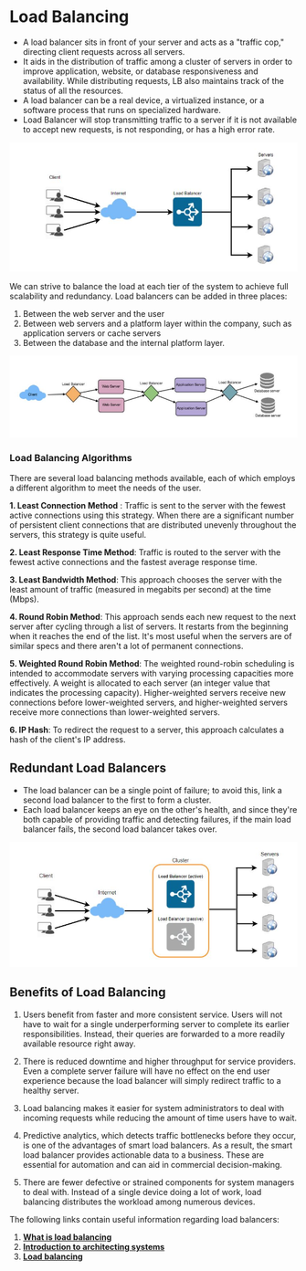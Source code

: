 # Load Balancing

- A load balancer sits in front of your server and acts as a "traffic cop," directing client requests across all servers.
- It aids in the distribution of traffic among a cluster of servers in order to improve application, website, or database responsiveness and availability. While distributing requests, LB also maintains track of the status of all the resources.
- A load balancer can be a real device, a virtualized instance, or a software process that runs on specialized hardware.
- Load Balancer will stop transmitting traffic to a server if it is not available to accept new requests, is not responding, or has a high error rate.

<p align="center"> 
  <kbd>
  <a href="https://github.com/jayaemekar/systemdesign" target="_blank"><img src="../docs/images/LoadBalancing.JPG">
  </a>
  </kbd>
</p>

We can strive to balance the load at each tier of the system to achieve full scalability and redundancy. Load balancers can be added in three places:

1. Between the web server and the user
2. Between web servers and a platform layer within the company, such as application servers or cache servers
3. Between the database and the internal platform layer.

<p align="center"> 
  <kbd>
  <a href="https://github.com/jayaemekar/systemdesign" target="_blank"><img src="../docs/images/LoadBalancing1.JPG">
  </a>
  </kbd>
</p>

### Load Balancing Algorithms

There are several load balancing methods available, each of which employs a different algorithm to meet the needs of the user.

**1. Least Connection Method** : Traffic is sent to the server with the fewest active connections using this strategy.
When there are a significant number of persistent client connections that are distributed unevenly throughout the servers, this strategy is quite useful.

**2. Least Response Time Method**: Traffic is routed to the server with the fewest active connections and the fastest average response time.

**3. Least Bandwidth Method**: This approach chooses the server with the least amount of traffic (measured in megabits per second) at the time (Mbps).

**4. Round Robin Method**: This approach sends each new request to the next server after cycling through a list of servers. It restarts from the beginning when it reaches the end of the list. It's most useful when the servers are of similar specs and there aren't a lot of permanent connections.

**5. Weighted Round Robin Method**: The weighted round-robin scheduling is intended to accommodate servers with varying processing capacities more effectively. A weight is allocated to each server (an integer value that indicates the processing capacity). Higher-weighted servers receive new connections before lower-weighted servers, and higher-weighted servers receive more connections than lower-weighted servers.

**6. IP Hash**: To redirect the request to a server, this approach calculates a hash of the client's IP address.

## Redundant Load Balancers

- The load balancer can be a single point of failure; to avoid this, link a second load balancer to the first to form a cluster. 
- Each load balancer keeps an eye on the other's health, and since they're both capable of providing traffic and detecting failures, if the main load balancer fails, the second load balancer takes over.

<p align="center"> 
  <kbd>
  <a href="https://github.com/jayaemekar/systemdesign" target="_blank"><img src="../docs/images/LoadBalancing2.JPG">
  </a>
  </kbd>
</p>

## Benefits of Load Balancing
1. Users benefit from faster and more consistent service. Users will not have to wait for a single underperforming server to complete its earlier responsibilities. Instead, their queries are forwarded to a more readily available resource right away.
2. There is reduced downtime and higher throughput for service providers. Even a complete server failure will have no effect on the end user experience because the load balancer will simply redirect traffic to a healthy server.

3. Load balancing makes it easier for system administrators to deal with incoming requests while reducing the amount of time users have to wait.

4. Predictive analytics, which detects traffic bottlenecks before they occur, is one of the advantages of smart load balancers. As a result, the smart load balancer provides actionable data to a business. These are essential for automation and can aid in commercial decision-making.

5. There are fewer defective or strained components for system managers to deal with. Instead of a single device doing a lot of work, load balancing distributes the workload among numerous devices.

The following links contain useful information regarding load balancers:

1. **[What is load balancing](https://avinetworks.com/what-is-load-balancing/)**
2. **[Introduction to architecting systems](https://lethain.com/introduction-to-architecting-systems-for-scale/)**
3. **[Load balancing ](https://en.wikipedia.org/wiki/Load_balancing_(computing))**